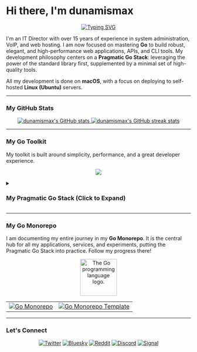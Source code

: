 # Hi there, I'm dunamismax

<p align="center">
  <a href="https://github.com/dunamismax">
    <img src="https://readme-typing-svg.herokuapp.com?font=Fira+Code&size=24&pause=1000&color=00ADD8&center=true&vCenter=true&width=800&lines=IT+Director.+%7C+Golang+Developer;Building+with+The+Pragmatic+Go+Stack.;Standard+Library+First.+Minimal+Dependencies." alt="Typing SVG" />
  </a>
</p>

I'm an IT Director with over 15 years of experience in system administration, VoIP, and web hosting. I am now focused on mastering **Go** to build robust, elegant, and high-performance web applications, APIs, and CLI tools. My development philosophy centers on a **Pragmatic Go Stack**: leveraging the power of the standard library first, supplemented by a minimal set of high-quality tools.

All my development is done on **macOS**, with a focus on deploying to self-hosted **Linux (Ubuntu)** servers.

---

### My GitHub Stats

<p align="center">
  <a href="https://github.com/dunamismax">
    <img src="https://github-readme-stats.vercel.app/api?username=dunamismax&show_icons=true&theme=dracula&include_all_commits=true&count_private=true" alt="dunamismax's GitHub stats" />
  </a>
  <a href="https://github.com/dunamismax">
    <img src="https://github-readme-streak-stats.herokuapp.com/?user=dunamismax&theme=dracula" alt="dunamismax's GitHub streak stats" />
  </a>
</p>

---

### My Go Toolkit

My toolkit is built around simplicity, performance, and a great developer experience.

<p align="center">
  <a href="https://skillicons.dev">
    <img src="https://skillicons.dev/icons?i=go,postgres,docker,htmx,git,github,vscode,linux,ubuntu,bash" />
  </a>
</p>

<details>
<summary><h3>My Pragmatic Go Stack (Click to Expand)</h3></summary>

This stack is designed for building modern, high-performance, and self-contained web applications. It prioritizes simplicity and maintainability by leaning heavily on Go's powerful standard library and a minimal set of well-vetted, essential third-party libraries.

#### **Core Application & CLI**

- **Language:** [**Go**](https://go.dev/doc/) (v1.22+)
  - The application's foundation. A statically typed, compiled language renowned for performance, native concurrency, and single-binary deployments.
- **Web Router:** [**`net/http`**](https://pkg.go.dev/net/http/)
  - Go's powerful standard library handles all web server and routing needs. Using the built-in `http.ServeMux` provides a robust, dependency-free foundation.
- **CLI Framework:** [**`flag`**](https://pkg.go.dev/flag/)
  - The standard library package for parsing command-line flags, perfect for configuring application behavior at startup without external dependencies.
- **Database ORM:** [**GORM**](https://gorm.io/docs/)
  - A developer-friendly ORM that simplifies database interactions like CRUD, queries, and schema management.
- **Database Driver (PostgreSQL):** [**`lib/pq`**](https://pkg.go.dev/github.com/lib/pq)
  - A popular and stable PostgreSQL driver for Go that works seamlessly with the standard `database/sql` interface.
- **Database Migrations:** [**`golang-migrate/migrate`**](https://pkg.go.dev/github.com/golang-migrate/migrate/v4)
  - A dedicated tool for managing database schema changes using versioned SQL files, ensuring robust and repeatable migrations.

#### **Developer Experience & Tooling**

- **Package & Environment Management:** [**Go Modules & Toolchain**](https://go.dev/doc/tool/)
  - The native Go toolchain provides a unified experience for managing dependencies, builds (`go build`), testing, formatting (`go fmt`), and linting (`go vet`).
- **Configuration:** [**Viper**](https://github.com/spf13/viper)
  - A complete configuration solution handling `.env` files, other formats (JSON, YAML), environment variables, and remote config systems.
- **Live Reloading:** [**Air**](https://github.com/air-verse/air)
  - A command-line tool that automatically rebuilds and restarts the application on file changes, creating a fast and efficient development loop.

#### **Frontend & User Experience**

- **Client-Side Interactivity:** [**htmx**](https://htmx.org/docs/)
  - A small JavaScript library enabling modern AJAX and partial page updates directly in HTML, served by Go handlers.
- **Templating:** **`html/template`**
  - Go's standard library for secure, server-side HTML rendering with automatic, context-aware escaping to prevent XSS attacks.
- **Forms & Validation:** **Manual Struct Population & Methods**
  - Form data is manually parsed and validated using methods on Go structs, providing clear, explicit control over data handling.
- **Client-Side Validation:** **HTML5 Validation**
  - Uses built-in browser validation for instant feedback on user input, providing a great first line of defense.

#### **Authentication**

- **Core Authentication:** **`golang.org/x/crypto/bcrypt`** & **Standard `crypto` Packages**
  - Password security is handled with the industry-standard `bcrypt` hashing algorithm. Session management (e.g., JWTs) is built using Go's standard crypto packages.

#### **Deployment & Production**

- **Web Server / Reverse Proxy:** [**Caddy**](https://caddyserver.com/docs/)
  - A modern web server and reverse proxy with automatic HTTPS, perfect for securely routing traffic to the compiled Go application binary.
- **Asset Management:** [**Go `embed` Package**](https://pkg.go.dev/embed)
  - The standard library `embed` package bundles static assets (CSS, JS, images) directly into the Go binary, creating a single, self-contained executable that is trivial to deploy.

</details>

---

### My Go Monorepo

I am documenting my entire journey in my **Go Monorepo**. It is the central hub for all my applications, services, and experiments, putting the Pragmatic Go Stack into practice. Follow my progress there!

<p align="center">
  <img src="https://upload.wikimedia.org/wikipedia/commons/thumb/0/05/Go_Logo_Blue.svg/1920px-Go_Logo_Blue.svg.png" alt="The Go programming language logo." width="100"/>
</p>

<table align="center">
  <tr>
    <td align="center">
      <a href="https://github.com/dunamismax/go">
        <img src="https://github-readme-stats.vercel.app/api/pin/?username=dunamismax&repo=go&theme=dracula" alt="Go Monorepo" />
      </a>
    </td>
    <td align="center">
      <a href="https://github.com/dunamismax/go-monorepo-template">
        <img src="https://github-readme-stats.vercel.app/api/pin/?username=dunamismax&repo=go-monorepo-template&theme=dracula" alt="Go Monorepo Template" />
      </a>
    </td>
  </tr>
</table>

---

### Let's Connect

<p align="center">
  <a href="https://twitter.com/dunamismax" target="_blank"><img src="https://img.shields.io/badge/Twitter-%231DA1F2.svg?&style=for-the-badge&logo=twitter&logoColor=white" alt="Twitter"></a>
  <a href="https://bsky.app/profile/dunamismax.bsky.social" target="_blank"><img src="https://img.shields.io/badge/Bluesky-blue?style=for-the-badge&logo=bluesky&logoColor=white" alt="Bluesky"></a>
  <a href="https://reddit.com/user/dunamismax" target="_blank"><img src="https://img.shields.io/badge/Reddit-%23FF4500.svg?&style=for-the-badge&logo=reddit&logoColor=white" alt="Reddit"></a>
  <a href="https://discord.com/users/dunamismax" target="_blank"><img src="https://img.shields.io/badge/Discord-dunamismax-7289DA.svg?style=for-the-badge&logo=discord&logoColor=white" alt="Discord"></a>
  <a href="https://signal.me/#p/+dunamismax.66" target="_blank"><img src="https://img.shields.io/badge/Signal-dunamismax.66-3A76F0.svg?style=for-the-badge&logo=signal&logoColor=white" alt="Signal"></a>
</p>
